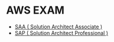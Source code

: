 # AWS EXAM

* [SAA ( Solution Architect Associate )](/saa/index.md)
* [SAP ( Solution Architect Professional )](sap/index.md)